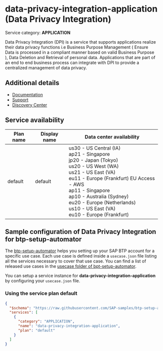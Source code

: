 # **data-privacy-integration-application** (Data Privacy Integration)

Service category: **APPLICATION**

Data Privacy Integration (DPI) is a service that supports applications realize their data privacy functions i.e Business Purpose Management ( Ensure Data is processed in a compliant manner based on valid Business Purpose ), Data Deletion and Retrieval of personal data. Applications that are part of an end to end business process can integrate with DPI to provide a centralized management of data privacy.

## Additional details

- [Documentation](https://help.sap.com/viewer/product/DATA_PRIVACY_INTEGRATION/SHIP/en-US)
- [Support](https://help.sap.com/viewer/313a456d8f6c47289945699fbf5ab0c6/DEV/en-US)
- [Discovery Center](https://discovery-center.cloud.sap/serviceCatalog/data-privacy-integration)

## Service availability

| Plan name | Display name | Data center availability  |
|------|----------------|---------------------------|
|  default  |  default  | us30 - US Central (IA)<br> ap21 - Singapore<br> jp20 - Japan (Tokyo)<br> us20 - US West (WA)<br> us21 - US East (VA)<br> eu11 - Europe (Frankfurt) EU Access - AWS<br> ap11 - Singapore<br> ap10 - Australia (Sydney)<br> eu20 - Europe (Netherlands)<br> us10 - US East (VA)<br> eu10 - Europe (Frankfurt)  |

## Sample configuration of **Data Privacy Integration** for btp-setup-automator

The [btp-setup-automator](https://github.com/SAP-samples/btp-setup-automator) helps you setting up your SAP BTP account for a specific use case. Each use case is defined inside a `usecase.json` file listing all the services necessary to cover that use case. You can find a list of released use cases in the [usecase folder of bpt-setup-automator](https://github.com/SAP-samples/btp-setup-automator/tree/main/usecases).

You can setup a service instance for **data-privacy-integration-application** by configuring your `usecase.json` file.

### Using the service plan **default**

```json
{
  "$schema": "https://raw.githubusercontent.com/SAP-samples/btp-setup-automator/main/libs/btpsa-usecase.json",
  "services": [
    {
      "category": "APPLICATION",
      "name": "data-privacy-integration-application",
      "plan": "default"
    }
  ]
}
```
